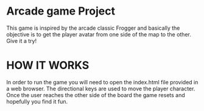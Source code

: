 # Arcade game Project
This game is inspired by the arcade classic Frogger and basically the objective is to get the player avatar from one side of the map to the other. Give it a try!

HOW IT WORKS
=============
In order to run the game you will need to open the index.html file provided in a web browser. The directional keys are used to move the player character. Once the user reaches the other side of the board the game resets and hopefully you find it fun. 

